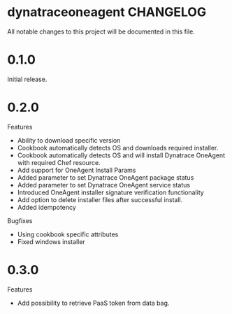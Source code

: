 # dynatraceoneagent CHANGELOG

All notable changes to this project will be documented in this file.

# 0.1.0

Initial release.

# 0.2.0

Features

- Ability to download specific version
- Cookbook automatically detects OS and downloads required installer.
- Cookbook automatically detects OS and will install Dynatrace OneAgent with required Chef resource.
- Add support for OneAgent Install Params
- Added parameter to set Dynatrace OneAgent package status
- Added parameter to set Dynatrace OneAgent service status
- Introduced OneAgent installer signature verification functionality
- Add option to delete installer files after successful install.
- Added idempotency

Bugfixes

- Using cookbook specific attributes
- Fixed windows installer

# 0.3.0

Features

- Add possibility to retrieve PaaS token from data bag.
